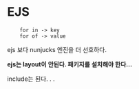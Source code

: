 # EJS
```
    for in -> key
    for of -> value 
```
ejs 보다 nunjucks 엔진을 더 선호하다.

__ejs는 layout이 안된다. 패키지를 설치해야 한다...__ 

include는 된다. . . 